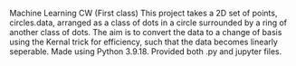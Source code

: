 Machine Learning CW (First class)
This project takes a 2D set of points, circles.data, arranged as a class of dots in a circle surrounded by a ring of another class of dots. The aim is to convert the data to a change of basis using the Kernal trick for efficiency, such that the data becomes linearly seperable.
Made using Python 3.9.18.
Provided both .py and jupyter files.
